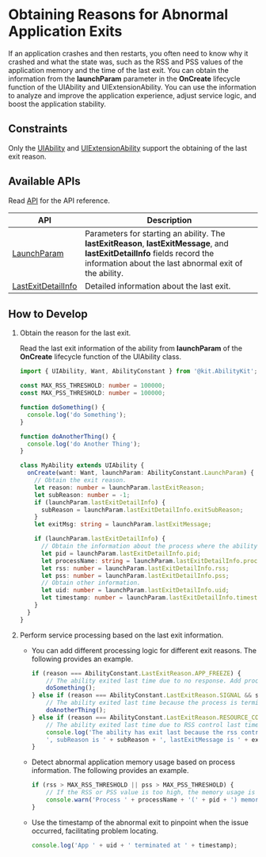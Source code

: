# Obtaining Reasons for Abnormal Application Exits

If an application crashes and then restarts, you often need to know why it crashed and what the state was, such as the RSS and PSS values of the application memory and the time of the last exit. You can obtain the information from the **launchParam** parameter in the **OnCreate** lifecycle function of the UIAbility and UIExtensionAbility. You can use the information to analyze and improve the application experience, adjust service logic, and boost the application stability.

## Constraints

Only the [UIAbility](../reference/apis-ability-kit/js-apis-app-ability-uiAbility.md) and [UIExtensionAbility](../reference/apis-ability-kit/js-apis-app-ability-uiExtensionAbility.md) support the obtaining of the last exit reason.

## Available APIs

Read [API](../reference/apis-ability-kit/js-apis-app-ability-abilityConstant.md#launchparam) for the API reference.

| **API** | **Description**|
| -------- | -------- |
| [LaunchParam](../reference/apis-ability-kit/js-apis-app-ability-abilityConstant.md#launchparam)       | Parameters for starting an ability. The **lastExitReason**, **lastExitMessage**, and **lastExitDetailInfo** fields record the information about the last abnormal exit of the ability. |
| [LastExitDetailInfo](../reference/apis-ability-kit/js-apis-app-ability-abilityConstant.md#lastexitdetailinfo18)       | Detailed information about the last exit.|

## How to Develop

1. Obtain the reason for the last exit.

    Read the last exit information of the ability from **launchParam** of the **OnCreate** lifecycle function of the UIAbility class.

    ```ts
    import { UIAbility, Want, AbilityConstant } from '@kit.AbilityKit';

    const MAX_RSS_THRESHOLD: number = 100000;
    const MAX_PSS_THRESHOLD: number = 100000;

    function doSomething() {
      console.log('do Something');
    }

    function doAnotherThing() {
      console.log('do Another Thing');
    }

    class MyAbility extends UIAbility {
      onCreate(want: Want, launchParam: AbilityConstant.LaunchParam) {
        // Obtain the exit reason.
        let reason: number = launchParam.lastExitReason;
        let subReason: number = -1;
        if (launchParam.lastExitDetailInfo) {
          subReason = launchParam.lastExitDetailInfo.exitSubReason;
        }
        let exitMsg: string = launchParam.lastExitMessage;

        if (launchParam.lastExitDetailInfo) {
          // Obtain the information about the process where the ability was running before it exited.
          let pid = launchParam.lastExitDetailInfo.pid;
          let processName: string = launchParam.lastExitDetailInfo.processName;
          let rss: number = launchParam.lastExitDetailInfo.rss;
          let pss: number = launchParam.lastExitDetailInfo.pss;
          // Obtain other information.
          let uid: number = launchParam.lastExitDetailInfo.uid;
          let timestamp: number = launchParam.lastExitDetailInfo.timestamp;
        }
      }
    }
    ```

2. Perform service processing based on the last exit information.

    - You can add different processing logic for different exit reasons. The following provides an example.
    
      ```ts
      if (reason === AbilityConstant.LastExitReason.APP_FREEZE) {
          // The ability exited last time due to no response. Add processing logic here.
          doSomething();
      } else if (reason === AbilityConstant.LastExitReason.SIGNAL && subReason === 9) {
          // The ability exited last time because the process is terminated by the kill -9 signal. Add processing logic here.
          doAnotherThing();
      } else if (reason === AbilityConstant.LastExitReason.RESOURCE_CONTROL) {
          // The ability exited last time due to RSS control last time. Implement the processing logic here. The simplest approach is to print the information.
          console.log('The ability has exit last because the rss control, the lastExitReason is '+ reason +
          ', subReason is ' + subReason + ', lastExitMessage is ' + exitMsg);
      }
      ```

    - Detect abnormal application memory usage based on process information. The following provides an example.

      ```ts
      if (rss > MAX_RSS_THRESHOLD || pss > MAX_PSS_THRESHOLD) {
          // If the RSS or PSS value is too high, the memory usage is close to or has reached the upper limit. Print a warning or add processing logic.
          console.warn('Process ' + processName + '(' + pid + ') memory usage approaches or reaches the upper limit.');
      }
      ```

    - Use the timestamp of the abnormal exit to pinpoint when the issue occurred, facilitating problem locating.

      ```ts
      console.log('App ' + uid + ' terminated at ' + timestamp);
      ```
